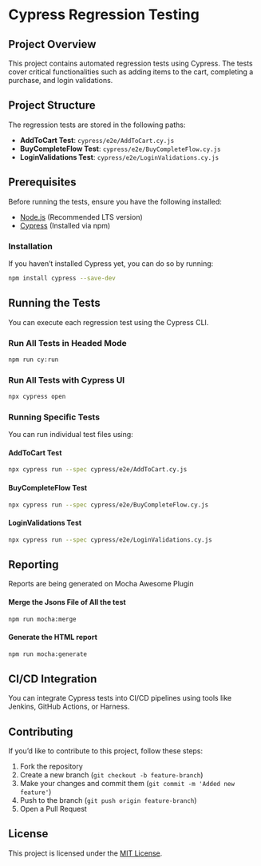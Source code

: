 # Cypress Regression Testing

## Project Overview

This project contains automated regression tests using Cypress. The tests cover critical functionalities such as adding items to the cart, completing a purchase, and login validations.

## Project Structure

The regression tests are stored in the following paths:

- **AddToCart Test**: `cypress/e2e/AddToCart.cy.js`
- **BuyCompleteFlow Test**: `cypress/e2e/BuyCompleteFlow.cy.js`
- **LoginValidations Test**: `cypress/e2e/LoginValidations.cy.js`

## Prerequisites

Before running the tests, ensure you have the following installed:

- [Node.js](https://nodejs.org/) (Recommended LTS version)
- [Cypress](https://www.cypress.io/) (Installed via npm)

### Installation

If you haven’t installed Cypress yet, you can do so by running:

```sh
npm install cypress --save-dev
```

## Running the Tests

You can execute each regression test using the Cypress CLI.

### Run All Tests in Headed Mode

```sh
npm run cy:run
```

### Run All Tests with Cypress UI

```sh
npx cypress open
```

### Running Specific Tests

You can run individual test files using:

#### AddToCart Test

```sh
npx cypress run --spec cypress/e2e/AddToCart.cy.js
```

#### BuyCompleteFlow Test

```sh
npx cypress run --spec cypress/e2e/BuyCompleteFlow.cy.js
```

#### LoginValidations Test

```sh
npx cypress run --spec cypress/e2e/LoginValidations.cy.js
```

## Reporting

Reports are being generated on Mocha Awesome Plugin

#### Merge the Jsons File of All the test

```sh
npm run mocha:merge
```

#### Generate the HTML report

```sh
npm run mocha:generate
```

## CI/CD Integration

You can integrate Cypress tests into CI/CD pipelines using tools like Jenkins, GitHub Actions, or Harness.

## Contributing

If you’d like to contribute to this project, follow these steps:

1. Fork the repository
2. Create a new branch (`git checkout -b feature-branch`)
3. Make your changes and commit them (`git commit -m 'Added new feature'`)
4. Push to the branch (`git push origin feature-branch`)
5. Open a Pull Request

## License

This project is licensed under the [MIT License](LICENSE).

